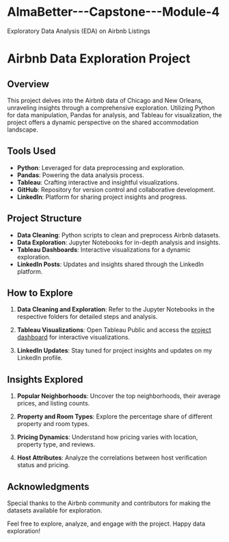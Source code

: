 # AlmaBetter---Capstone---Module-4
Exploratory Data Analysis (EDA) on Airbnb Listings

# Airbnb Data Exploration Project

## Overview

This project delves into the Airbnb data of Chicago and New Orleans, unraveling insights through a comprehensive exploration. Utilizing Python for data manipulation, Pandas for analysis, and Tableau for visualization, the project offers a dynamic perspective on the shared accommodation landscape.

## Tools Used

- **Python**: Leveraged for data preprocessing and exploration.
- **Pandas**: Powering the data analysis process.
- **Tableau**: Crafting interactive and insightful visualizations.
- **GitHub**: Repository for version control and collaborative development.
- **LinkedIn**: Platform for sharing project insights and progress.

## Project Structure

- **Data Cleaning**: Python scripts to clean and preprocess Airbnb datasets.
- **Data Exploration**: Jupyter Notebooks for in-depth analysis and insights.
- **Tableau Dashboards**: Interactive visualizations for a dynamic exploration.
- **LinkedIn Posts**: Updates and insights shared through the LinkedIn platform.

## How to Explore

1. **Data Cleaning and Exploration**: Refer to the Jupyter Notebooks in the respective folders for detailed steps and analysis.

2. **Tableau Visualizations**: Open Tableau Public and access the [project dashboard](https://public.tableau.com/app/profile/gondalaprasad/viz/EDA_ON_AIRBNB_LISTINGS/AIRBNB) for interactive visualizations.

3. **LinkedIn Updates**: Stay tuned for project insights and updates on my LinkedIn profile.

## Insights Explored

1. **Popular Neighborhoods**: Uncover the top neighborhoods, their average prices, and listing counts.

2. **Property and Room Types**: Explore the percentage share of different property and room types.

3. **Pricing Dynamics**: Understand how pricing varies with location, property type, and reviews.

4. **Host Attributes**: Analyze the correlations between host verification status and pricing.

## Acknowledgments

Special thanks to the Airbnb community and contributors for making the datasets available for exploration.

Feel free to explore, analyze, and engage with the project. Happy data exploration!
